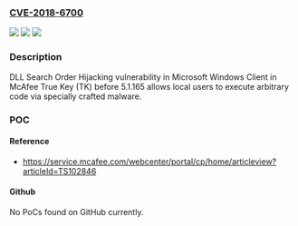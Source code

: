 ### [CVE-2018-6700](https://cve.mitre.org/cgi-bin/cvename.cgi?name=CVE-2018-6700)
![](https://img.shields.io/static/v1?label=Product&message=True%20Key%20(TK)&color=blue)
![](https://img.shields.io/static/v1?label=Version&message=5.1.165%20&color=brightgreen)
![](https://img.shields.io/static/v1?label=Vulnerability&message=DLL%20Search%20Order%20Hijacking%20vulnerability&color=brightgreen)

### Description

DLL Search Order Hijacking vulnerability in Microsoft Windows Client in McAfee True Key (TK) before 5.1.165 allows local users to execute arbitrary code via specially crafted malware.

### POC

#### Reference
- https://service.mcafee.com/webcenter/portal/cp/home/articleview?articleId=TS102846

#### Github
No PoCs found on GitHub currently.

